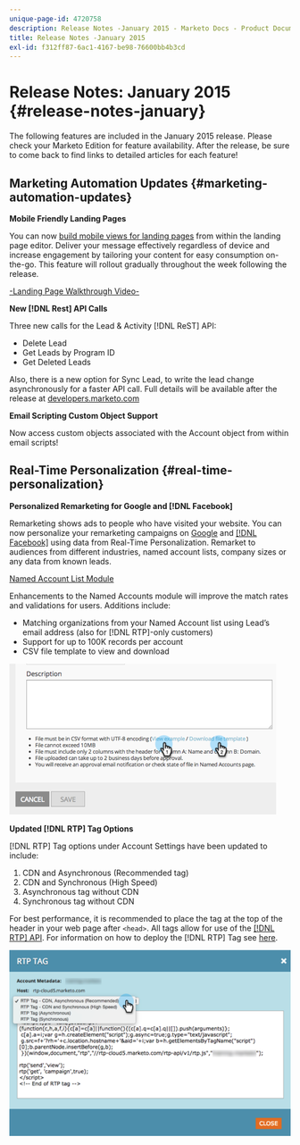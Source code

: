 ```yaml
---
unique-page-id: 4720758
description: Release Notes -January 2015 - Marketo Docs - Product Documentation
title: Release Notes -January 2015
exl-id: f312ff87-6ac1-4167-be98-76600bb4b3cd
---
```

# Release Notes: January 2015 {#release-notes-january}

The following features are included in the January 2015 release. Please check your Marketo Edition for feature availability. After the release, be sure to come back to find links to detailed articles for each feature!

## Marketing Automation Updates {#marketing-automation-updates}

**Mobile Friendly Landing Pages**

You can now [build mobile views for landing pages](/help/marketo/product-docs/demand-generation/landing-pages/free-form-landing-pages/add-a-mobile-view-for-your-free-form-landing-page.md) from within the landing page editor. Deliver your message effectively regardless of device and increase engagement by tailoring your content for easy consumption on-the-go. This feature will rollout gradually throughout the week following the release.

[-Landing Page Walkthrough Video-](https://youtu.be/aPQHlG2X6c0)

**New [!DNL Rest] API Calls**

Three new calls for the Lead & Activity [!DNL ReST] API:

* Delete Lead
* Get Leads by Program ID
* Get Deleted Leads

Also, there is a new option for Sync Lead, to write the lead change asynchronously for a faster API call. Full details will be available after the release at [developers.marketo.com](https://developers.marketo.com)

**Email Scripting Custom Object Support**

Now access custom objects associated with the Account object from within email scripts!

## Real-Time Personalization {#real-time-personalization}

**Personalized Remarketing for Google and [!DNL Facebook]**

Remarketing shows ads to people who have visited your website. You can now personalize your remarketing campaigns on [Google](/help/marketo/product-docs/web-personalization/website-retargeting/personalized-remarketing-in-google.md) and [[!DNL Facebook]](/help/marketo/product-docs/web-personalization/website-retargeting/personalized-remarketing-in-facebook.md) using data from Real-Time Personalization. Remarket to audiences from different industries, named account lists, company sizes or any data from known leads.

[Named Account List Module](/help/marketo/product-docs/web-personalization/account-based-web-marketing/create-a-new-account-list.md)

Enhancements to the Named Accounts module will improve the match rates and validations for users. Additions include:

* Matching organizations from your Named Account list using Lead’s email address (also for [!DNL RTP]-only customers)
* Support for up to 100K records per account
* CSV file template to view and download

![](assets/image2015-1-14-11-3a12-3a16.png)

**Updated [!DNL RTP] Tag Options**

[!DNL RTP] Tag options under Account Settings have been updated to include:

1. CDN and Asynchronous (Recommended tag)
1. CDN and Synchronous (High Speed)
1. Asynchronous tag without CDN
1. Synchronous tag without CDN

For best performance, it is recommended to place the tag at the top of the header in your web page after `<head>`. All tags allow for use of the [[!DNL RTP] API](https://developers.marketo.com/documentation/websites/rtp-js-api/). For information on how to deploy the [!DNL RTP] Tag see [here](/help/marketo/product-docs/web-personalization/rtp-tag-implementation/deploy-the-rtp-javascript.md).

![](assets/image2015-1-15-13-3a30-3a45.png)
